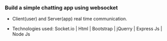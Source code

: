 ### Build a simple chatting app using websocket

- Client(user) and Server(app) real time communication.

- Technologies used: Socket.io | Html | Bootstrap | jQuerry | Express Js | Node Js
